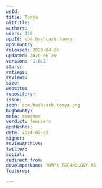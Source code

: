 ```yaml
---
wsId: 
title: Tomya
altTitle: 
authors: 
users: 100
appId: com.hashcash.tomya
appCountry: 
released: 2020-04-28
updated: 2020-06-20
version: '1.0.2'
stars: 
ratings: 
reviews: 
size: 
website: 
repository: 
issue: 
icon: com.hashcash.tomya.png
bugbounty: 
meta: removed
verdict: fewusers
appHashes: 
date: 2024-02-05
signer: 
reviewArchive: 
twitter: 
social: 
redirect_from: 
developerName: TOMYA TECHNOLOGY AS
features: 

---
```



